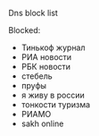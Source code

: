 Dns block list

Blocked:
- Тинькоф журнал
- РИА новости
- РБК новости
- стебель
- пруфы
- я живу в россии
- тонкости туризма
- РИАМО
- sakh online

